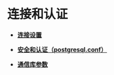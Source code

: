 # 连接和认证

-   **[连接设置](连接设置.md)**  

-   **[安全和认证（postgresql.conf）](安全和认证_postgresql-conf.md)**  

-   **[通信库参数](通信库参数.md)**  


